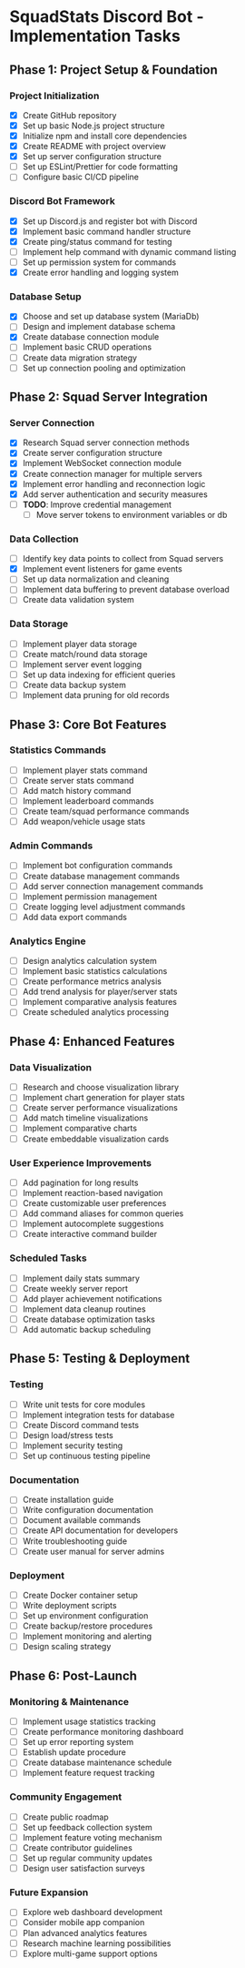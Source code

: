 # SquadStats Discord Bot - Implementation Tasks

## Phase 1: Project Setup & Foundation

### Project Initialization
- [X] Create GitHub repository
- [X] Set up basic Node.js project structure
- [X] Initialize npm and install core dependencies
- [X] Create README with project overview
- [X] Set up server configuration structure
- [ ] Set up ESLint/Prettier for code formatting
- [ ] Configure basic CI/CD pipeline

### Discord Bot Framework
- [X] Set up Discord.js and register bot with Discord
- [X] Implement basic command handler structure
- [X] Create ping/status command for testing
- [ ] Implement help command with dynamic command listing
- [ ] Set up permission system for commands
- [X] Create error handling and logging system

### Database Setup
- [X] Choose and set up database system (MariaDb)
- [ ] Design and implement database schema
- [X] Create database connection module
- [ ] Implement basic CRUD operations
- [ ] Create data migration strategy
- [ ] Set up connection pooling and optimization

## Phase 2: Squad Server Integration

### Server Connection
- [X] Research Squad server connection methods
- [X] Create server configuration structure
- [X] Implement WebSocket connection module
- [X] Create connection manager for multiple servers
- [X] Implement error handling and reconnection logic
- [X] Add server authentication and security measures
- [ ] **TODO**: Improve credential management
  - [ ] Move server tokens to environment variables or db

### Data Collection
- [ ] Identify key data points to collect from Squad servers
- [X] Implement event listeners for game events
- [ ] Set up data normalization and cleaning
- [ ] Implement data buffering to prevent database overload
- [ ] Create data validation system

### Data Storage
- [ ] Implement player data storage
- [ ] Create match/round data storage
- [ ] Implement server event logging
- [ ] Set up data indexing for efficient queries
- [ ] Create data backup system
- [ ] Implement data pruning for old records

## Phase 3: Core Bot Features

### Statistics Commands
- [ ] Implement player stats command
- [ ] Create server stats command
- [ ] Add match history command
- [ ] Implement leaderboard commands
- [ ] Create team/squad performance commands
- [ ] Add weapon/vehicle usage stats

### Admin Commands
- [ ] Implement bot configuration commands
- [ ] Create database management commands
- [ ] Add server connection management commands
- [ ] Implement permission management
- [ ] Create logging level adjustment commands
- [ ] Add data export commands

### Analytics Engine
- [ ] Design analytics calculation system
- [ ] Implement basic statistics calculations
- [ ] Create performance metrics analysis
- [ ] Add trend analysis for player/server stats
- [ ] Implement comparative analysis features
- [ ] Create scheduled analytics processing

## Phase 4: Enhanced Features

### Data Visualization
- [ ] Research and choose visualization library
- [ ] Implement chart generation for player stats
- [ ] Create server performance visualizations
- [ ] Add match timeline visualizations
- [ ] Implement comparative charts
- [ ] Create embeddable visualization cards

### User Experience Improvements
- [ ] Add pagination for long results
- [ ] Implement reaction-based navigation
- [ ] Create customizable user preferences
- [ ] Add command aliases for common queries
- [ ] Implement autocomplete suggestions
- [ ] Create interactive command builder

### Scheduled Tasks
- [ ] Implement daily stats summary
- [ ] Create weekly server report
- [ ] Add player achievement notifications
- [ ] Implement data cleanup routines
- [ ] Create database optimization tasks
- [ ] Add automatic backup scheduling

## Phase 5: Testing & Deployment

### Testing
- [ ] Write unit tests for core modules
- [ ] Implement integration tests for database
- [ ] Create Discord command tests
- [ ] Design load/stress tests
- [ ] Implement security testing
- [ ] Set up continuous testing pipeline

### Documentation
- [ ] Create installation guide
- [ ] Write configuration documentation
- [ ] Document available commands
- [ ] Create API documentation for developers
- [ ] Write troubleshooting guide
- [ ] Create user manual for server admins

### Deployment
- [ ] Create Docker container setup
- [ ] Write deployment scripts
- [ ] Set up environment configuration
- [ ] Create backup/restore procedures
- [ ] Implement monitoring and alerting
- [ ] Design scaling strategy

## Phase 6: Post-Launch

### Monitoring & Maintenance
- [ ] Implement usage statistics tracking
- [ ] Create performance monitoring dashboard
- [ ] Set up error reporting system
- [ ] Establish update procedure
- [ ] Create database maintenance schedule
- [ ] Implement feature request tracking

### Community Engagement
- [ ] Create public roadmap
- [ ] Set up feedback collection system
- [ ] Implement feature voting mechanism
- [ ] Create contributor guidelines
- [ ] Set up regular community updates
- [ ] Design user satisfaction surveys

### Future Expansion
- [ ] Explore web dashboard development
- [ ] Consider mobile app companion
- [ ] Plan advanced analytics features
- [ ] Research machine learning possibilities
- [ ] Explore multi-game support options
